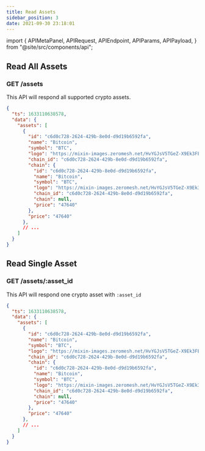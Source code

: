 ```yaml
---
title: Read Assets
sidebar_position: 3
date: 2021-09-30 23:18:01
---
```


import {
  APIMetaPanel,
  APIRequest,
  APIEndpoint,
  APIParams,
  APIPayload,
} from "@site/src/components/api";

## Read All Assets

### GET /assets

This API will respond all supported crypto assets.

<APIEndpoint base="https://leaf-api.pando.im/api" url="/assets" />

<APIMetaPanel />

<APIRequest
  title="Read supported assets"
  method="GET"
  isPublic
  base="https://leaf-api.pando.im/api"
  url='/assets'
/>

```json title="Response"
{
  "ts": 1633110638578,
  "data": {
    "assets": [
      {
        "id": "c6d0c728-2624-429b-8e0d-d9d19b6592fa",
        "name": "Bitcoin",
        "symbol": "BTC",
        "logo": "https://mixin-images.zeromesh.net/HvYGJsV5TGeZ-X9Ek3FEQohQZ3fE9LBEBGcOcn4c4BNHovP4fW4YB97Dg5LcXoQ1hUjMEgjbl1DPlKg1TW7kK6XP=s128",
        "chain_id": "c6d0c728-2624-429b-8e0d-d9d19b6592fa",
        "chain": {
          "id": "c6d0c728-2624-429b-8e0d-d9d19b6592fa",
          "name": "Bitcoin",
          "symbol": "BTC",
          "logo": "https://mixin-images.zeromesh.net/HvYGJsV5TGeZ-X9Ek3FEQohQZ3fE9LBEBGcOcn4c4BNHovP4fW4YB97Dg5LcXoQ1hUjMEgjbl1DPlKg1TW7kK6XP=s128",
          "chain_id": "c6d0c728-2624-429b-8e0d-d9d19b6592fa",
          "chain": null,
          "price": "47640"
        },
        "price": "47640"
      },
      // ...
    ]
  }
}
```

## Read Single Asset

### GET /assets/:asset_id

This API will respond one crypto asset with `:asset_id`

<APIEndpoint base="https://leaf-api.pando.im/api" url="/assets/:asset_id" />

<APIMetaPanel />

<APIParams
  p-asset_id="the asset id"
  p-asset_id-required="{true}"
/>

<APIRequest
  title="Read one asset"
  method="GET"
  isPublic
  base="https://leaf-api.pando.im/api"
  url='/assets/c6d0c728-2624-429b-8e0d-d9d19b6592fa'
/>

```json title="Response"
{
  "ts": 1633110638578,
  "data": {
    "assets": [
      {
        "id": "c6d0c728-2624-429b-8e0d-d9d19b6592fa",
        "name": "Bitcoin",
        "symbol": "BTC",
        "logo": "https://mixin-images.zeromesh.net/HvYGJsV5TGeZ-X9Ek3FEQohQZ3fE9LBEBGcOcn4c4BNHovP4fW4YB97Dg5LcXoQ1hUjMEgjbl1DPlKg1TW7kK6XP=s128",
        "chain_id": "c6d0c728-2624-429b-8e0d-d9d19b6592fa",
        "chain": {
          "id": "c6d0c728-2624-429b-8e0d-d9d19b6592fa",
          "name": "Bitcoin",
          "symbol": "BTC",
          "logo": "https://mixin-images.zeromesh.net/HvYGJsV5TGeZ-X9Ek3FEQohQZ3fE9LBEBGcOcn4c4BNHovP4fW4YB97Dg5LcXoQ1hUjMEgjbl1DPlKg1TW7kK6XP=s128",
          "chain_id": "c6d0c728-2624-429b-8e0d-d9d19b6592fa",
          "chain": null,
          "price": "47640"
        },
        "price": "47640"
      },
      // ...
    ]
  }
}
```
